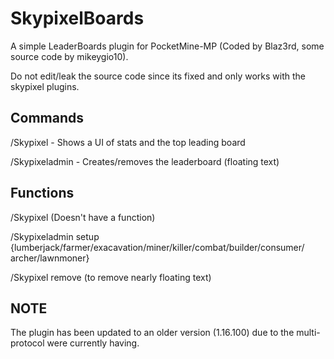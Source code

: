 # SkypixelBoards
A simple LeaderBoards plugin for PocketMine-MP (Coded by Blaz3rd, some source code by mikeygio10).

Do not edit/leak the source code since its fixed and only works with the skypixel plugins.

## Commands
/Skypixel - Shows a UI of stats and the top leading board

/Skypixeladmin - Creates/removes the leaderboard (floating text)

## Functions
/Skypixel (Doesn't have a function)

/Skypixeladmin setup {lumberjack/farmer/exacavation/miner/killer/combat/builder/consumer/
archer/lawnmoner}

/Skypixel remove (to remove nearly floating text)

## NOTE
The plugin has been updated to an older version (1.16.100) due to the multi-protocol
were currently having.
